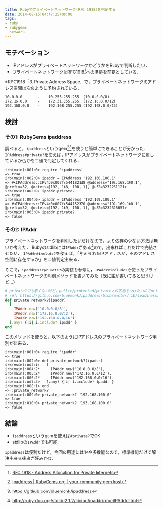 ```yaml
---
title: Rubyでプライベートネットワーク(RFC 1918)を判定する
date: 2014-08-15T04:47:25+09:00
tags:
- ruby
- rubygems
- network
---
```


## モチベーション

- IPアドレスがプライベートネットワークかどうかをRubyで判断したい．
- プライベートネットワークはRFC1918[^1]への準拠を前提としている．

※RPC1918「3. Private Address Space」で，プライベートネットワークのアドレス空間は次のように予約されている．

```
10.0.0.0       -    10.255.255.255  (10.0.0.0/8)
172.16.0.0     -    172.31.255.255  (172.16.0.0/12)
192.168.0.0    -    192.168.255.255 (192.168.0.0/16)
```

## 検討

### その1: RubyGems ipaddress

調べると，`ipaddress`というgem[^2][^3]を使うと簡単にできることが分かった．
`IPAddress#private?`を使えば，IPアドレスがプライベートネットワークに属しているか否かを二値で判定してくれる．

```irb
irb(main):001:0> require 'ipaddress'
=> true
irb(main):002:0> ipaddr = IPAddress '192.168.100.1'
=> #<IPAddress::IPv4:0x007fc5441821d8 @address="192.168.100.1", @prefix=32, @octets=[192, 168, 100, 1], @u32=3232261121>
irb(main):003:0> ipaddr.private?
=> true
irb(main):004:0> ipaddr = IPAddress '192.169.100.1'
=> #<IPAddress::IPv4:0x007fc544152370 @address="192.169.100.1", @prefix=32, @octets=[192, 169, 100, 1], @u32=3232326657>
irb(main):005:0> ipaddr.private?
=> false
```

### その2: IPAddr

プライベートネットワークを判別したいだけなので，より依存の少ない方法は無いか考えた．
Rubyのstdlibには`IPAddr`がある[^4]ので，出来ればこれだけで完結させたい．
`IPAddr#include?`を使えば，「与えられたIPアドレスが，そのアドレス空間に存在するか」を二値判定出来る．

そこで，`ipaddress#private?`の実装を参考に，`IPAddr#include?`を使ったプライベートネットワークの判別メソッドを書いてみた（既に誰か書いてると思うけど...）．

```rb
# private?でも悪くないけど，public/protected/privateとの区別をつけたいのでprivate_network?にした
# ref: https://github.com/bluemonk/ipaddress/blob/master/lib/ipaddress/ipv4.rb#L566-570
def private_network?(ipaddr)
  [
    IPAddr.new('10.0.0.0/8'),
    IPAddr.new('172.16.0.0/12'),
    IPAddr.new('192.168.0.0/16')
  ].any? {|i| i.include? ipaddr }
end
```

このメソッドを使うと，以下のようにIPアドレスのプライベートネットワーク判別が出来る．

```irb
irb(main):001:0> require 'ipaddr'
=> true
irb(main):002:0> def private_network?(ipaddr)
irb(main):003:1>   [
irb(main):004:2*     IPAddr.new('10.0.0.0/8'),
irb(main):005:2*     IPAddr.new('172.16.0.0/12'),
irb(main):006:2*     IPAddr.new('192.168.0.0/16')
irb(main):007:2>   ].any? {|i| i.include? ipaddr }
irb(main):008:1> end
=> :private_network?
irb(main):009:0> private_network? '192.168.100.0'
=> true
irb(main):010:0> private_network? '193.168.100.0'
=> false
```




## 結論

- `ipaddress`というgemを使えば`#private?`でOK
- stdlibの`IPAddr`でも可能

`ipaddress`は便利だけど，今回の用途にはやや多機能なので，標準機能だけで解決出来る後者が好みかな．

[^1]: [RFC 1918 - Address Allocation for Private Internets](http://tools.ietf.org/html/rfc1918)
[^2]: [ipaddress | RubyGems.org | your community gem host](http://rubygems.org/gems/ipaddress)
[^3]: https://github.com/bluemonk/ipaddress 
[^4]: http://ruby-doc.org/stdlib-2.1.2/libdoc/ipaddr/rdoc/IPAddr.html
